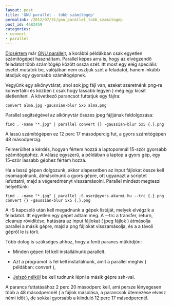 ```yaml
---
layout: post
title: 'GNU parallel - több számítógép'
permalink: /2012/07/31/gnu_parallel_tobb_szamitogep
post_id: 4682459
categories: 
- convert
- parallel
---
```


[Dicsértem](/2012/05/03/gnu_parallel) már 
[GNU parallel](http://www.gnu.org/software/parallel/)t, a korábbi példákban csak egyetlen számítógépet használtam. Parallel képes arra is, hogy az elvégzendő feladatot több számítógép között ossza szét. Itt most egy elég speciális esetet mutatok be, valójában nem osztjuk szét a feladatot, hanem inkább átadjuk egy gyorsabb számítógépnek.

Vegyünk egy alkönyvtárat, ahol sok jpg fájl van, ezeket szeretnénk png-re konvertálni és közben ( csak hogy lassabb legyen ) még egy kicsit életleníteni. A következő parancsot futtatjuk egy fájlra:

```
convert alma.jpg -gaussian-blur 5x5 alma.png
```

Parallel segítségével az alkönyvtár összes jpeg fájljának feldolgozása:

```
find . -name "*.jpg" | parallel convert {} -gaussian-blur 5x5 {.}.png
```

A lassú számítógépen ez 12 perc 17 másodpercig fut, a gyors számítógépen 48 másodpercig.

Felmerülhet a kérdés, hogyan fértem hozzá a laptopomnál 15-ször gyorsabb számítógéphez. A válasz egyszerű, a példában a laptop a gyors gép, egy 15-ször lassabb géphez fértem hozzá.

Ha a lassú gépen dolgozunk, akkor alapesetben az input fájlokat össze kell csomagolnunk, átmásolnunk a gyors gépre, ott ugyanazt a scriptet lefuttatni, majd a végeredményt visszamásolni. Parallel mindezt megteszi helyettünk:

```
find . -name "*.jpg" | parallel -S user@gyors.akarmi.hu --trc {.}.png convert {} -gaussian-blur 5x5 {.}.png
```

A -S kapcsoló után kell megadnunk a gépek listáját, melyek elvégzik a feladatot. Itt egyetlen egy gépet adtam meg. A --trc a transfer, return, cleanup rövidítése, hatására az input fájlokat ( jpeg fájlok ) átmásolja parallel a másik gépre, majd a png fájlokat visszamásolja, és a a távoli gépről le is törli.

Több dolog is szükséges ahhoz, hogy a fenti parancs működjön:

* Minden gépen fel kell installálnunk parallelt.


* Azt a programot is fel kell installálnunk, amit a parallel meghív ( példában: convert ),


* [Jelszó nélkül](/2012/07/27/ssh_jelszo_nelkul) be kell tudnunk lépni a másik gépre ssh-val.

A parancs futtatásához 2 perc 20 másodperc kell, ami persze lényegesen több a 48 másodpercnél ( a fájlok másolása, a parancsok ütemezése elvesz némi időt ), de sokkal gyorsabb a kiinduló 12 perc 17 másodpercnél.